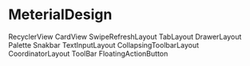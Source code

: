 # MeterialDesign

RecyclerView
CardView
SwipeRefreshLayout
TabLayout
DrawerLayout
Palette
Snakbar
TextInputLayout
CollapsingToolbarLayout
CoordinatorLayout
ToolBar
FloatingActionButton
